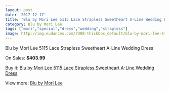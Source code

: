 ```yaml
---
layout: post
date: '2017-12-17'
title: "Blu by Mori Lee 5115 Lace Strapless Sweetheart A-Line Wedding Dress"
category: Blu by Mori Lee
tags: ["mori","special","dress","wedding","strapless"]
image: http://img.eudances.com/7388-thickbox_default/blu-by-mori-lee-5115-lace-strapless-sweetheart-a-line-wedding-dress.jpg
---
```

Blu by Mori Lee 5115 Lace Strapless Sweetheart A-Line Wedding Dress

On Sales: **$403.99**
<a href="https://www.eudances.com/en/blu-by-mori-lee/2646-blu-by-mori-lee-5115-lace-strapless-sweetheart-a-line-wedding-dress.html"><amp-img layout="responsive" width="600" height="600" src="//img.eudances.com/7388-thickbox_default/blu-by-mori-lee-5115-lace-strapless-sweetheart-a-line-wedding-dress.jpg" alt="Blu by Mori Lee 5115 Lace Strapless Sweetheart A-Line Wedding Dress 0" /></a>
<a href="https://www.eudances.com/en/blu-by-mori-lee/2646-blu-by-mori-lee-5115-lace-strapless-sweetheart-a-line-wedding-dress.html"><amp-img layout="responsive" width="600" height="600" src="//img.eudances.com/7392-thickbox_default/blu-by-mori-lee-5115-lace-strapless-sweetheart-a-line-wedding-dress.jpg" alt="Blu by Mori Lee 5115 Lace Strapless Sweetheart A-Line Wedding Dress 1" /></a>
<a href="https://www.eudances.com/en/blu-by-mori-lee/2646-blu-by-mori-lee-5115-lace-strapless-sweetheart-a-line-wedding-dress.html"><amp-img layout="responsive" width="600" height="600" src="//img.eudances.com/7391-thickbox_default/blu-by-mori-lee-5115-lace-strapless-sweetheart-a-line-wedding-dress.jpg" alt="Blu by Mori Lee 5115 Lace Strapless Sweetheart A-Line Wedding Dress 2" /></a>
<a href="https://www.eudances.com/en/blu-by-mori-lee/2646-blu-by-mori-lee-5115-lace-strapless-sweetheart-a-line-wedding-dress.html"><amp-img layout="responsive" width="600" height="600" src="//img.eudances.com/7390-thickbox_default/blu-by-mori-lee-5115-lace-strapless-sweetheart-a-line-wedding-dress.jpg" alt="Blu by Mori Lee 5115 Lace Strapless Sweetheart A-Line Wedding Dress 3" /></a>
<a href="https://www.eudances.com/en/blu-by-mori-lee/2646-blu-by-mori-lee-5115-lace-strapless-sweetheart-a-line-wedding-dress.html"><amp-img layout="responsive" width="600" height="600" src="//img.eudances.com/7389-thickbox_default/blu-by-mori-lee-5115-lace-strapless-sweetheart-a-line-wedding-dress.jpg" alt="Blu by Mori Lee 5115 Lace Strapless Sweetheart A-Line Wedding Dress 4" /></a>

Buy it: [Blu by Mori Lee 5115 Lace Strapless Sweetheart A-Line Wedding Dress](https://www.eudances.com/en/blu-by-mori-lee/2646-blu-by-mori-lee-5115-lace-strapless-sweetheart-a-line-wedding-dress.html "Blu by Mori Lee 5115 Lace Strapless Sweetheart A-Line Wedding Dress")

View more: [Blu by Mori Lee](https://www.eudances.com/en/39-blu-by-mori-lee "Blu by Mori Lee")